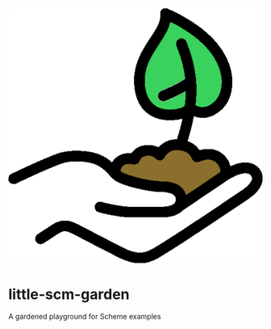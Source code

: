 ![Little Scheme Garden](/little-scm-garden.png)
---
# little-scm-garden

A gardened playground for Scheme examples
